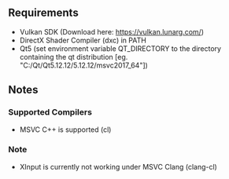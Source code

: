 ## Requirements

- Vulkan SDK (Download here: https://vulkan.lunarg.com/)
- DirectX Shader Compiler (dxc) in PATH
- Qt5 (set environment variable QT_DIRECTORY to the directory containing the qt distribution [eg. "C:/Qt/Qt5.12.12/5.12.12/msvc2017_64"])

## Notes

### Supported Compilers
- MSVC C++ is supported (cl)

### Note
- XInput is currently not working under MSVC Clang (clang-cl)